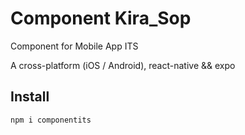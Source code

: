 
# Component Kira_Sop
Component for Mobile App ITS

A cross-platform (iOS / Android), react-native && expo

## Install

```sh
npm i componentits
```
